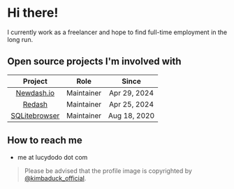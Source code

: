 # Hi there!
I currently work as a freelancer and hope to find full-time employment in the long run.

## Open source projects I'm involved with
|                    **Project**                    |  **Role**  |   **Since**  |
|:-------------------------------------------------:|:----------:|:------------:|
|    [Newdash.io](https://github.com/getnewdash)    | Maintainer | Apr 29, 2024 |
|       [Redash](https://github.com/getredash)      | Maintainer | Apr 25, 2024 |
| [SQLitebrowser](https://github.com/sqlitebrowser) | Maintainer | Aug 18, 2020 |

## How to reach me
- me at lucydodo dot com

> Please be advised that the profile image is copyrighted by [@kimbaduck_official](https://www.instagram.com/kimbaduck_official/).
